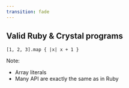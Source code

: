 ```yaml
---
transition: fade
---
```

## Valid Ruby & Crystal programs

```playground
[1, 2, 3].map { |x| x + 1 }
```

Note:

* Array literals
* Many API are exactly the same as in Ruby
